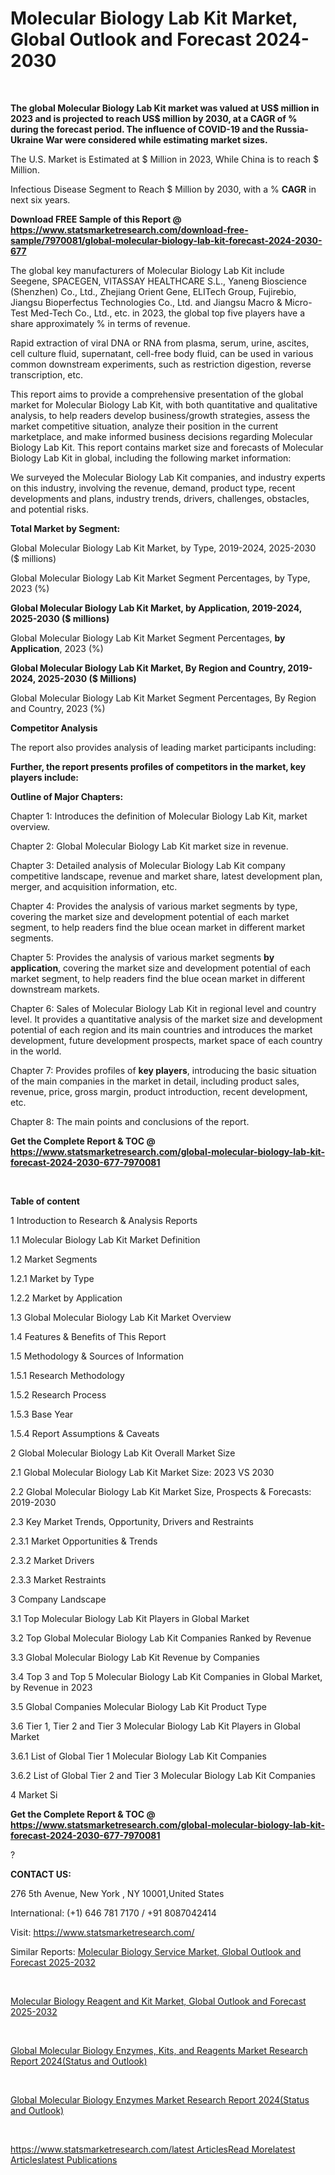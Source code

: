 <h1>Molecular Biology Lab Kit Market, Global Outlook and Forecast 2024-2030</h1><br/><p><strong>The global Molecular Biology Lab Kit market was valued at US$ million in 2023 and is projected to reach US$ million by 2030, at a <strong>CAGR</strong> of % during the forecast period. The influence of COVID-19 and the Russia-Ukraine War were considered while estimating market sizes.</strong></p>
 
 
 
 <p>The U.S. Market is Estimated at $ Million in 2023, While China is to reach $ Million.</p>
 
 
 
 <p>Infectious Disease Segment to Reach $ Million by 2030, with a % <strong>CAGR</strong> in next six years.</p>
 
 
 
 <p><strong>Download FREE Sample of this Report @ <a href="https://www.statsmarketresearch.com/download-free-sample/7970081/global-molecular-biology-lab-kit-forecast-2024-2030-677">https://www.statsmarketresearch.com/download-free-sample/7970081/global-molecular-biology-lab-kit-forecast-2024-2030-677</a></strong></p>
 
 
 
 <p>The global key manufacturers of Molecular Biology Lab Kit include Seegene, SPACEGEN, VITASSAY HEALTHCARE S.L., Yaneng Bioscience (Shenzhen) Co., Ltd., Zhejiang Orient Gene, ELITech Group, Fujirebio, Jiangsu Bioperfectus Technologies Co., Ltd. and Jiangsu Macro & Micro-Test Med-Tech Co., Ltd., etc. in 2023, the global top five players have a share approximately % in terms of revenue.</p>
 
 
 
 <p>Rapid extraction of viral DNA or RNA from plasma, serum, urine, ascites, cell culture fluid, supernatant, cell-free body fluid, can be used in various common downstream experiments, such as restriction digestion, reverse transcription, etc.</p>
 
 
 
 <p>This report aims to provide a comprehensive presentation of the global market for Molecular Biology Lab Kit, with both quantitative and qualitative analysis, to help readers develop business/growth strategies, assess the market competitive situation, analyze their position in the current marketplace, and make informed business decisions regarding Molecular Biology Lab Kit. This report contains market size and forecasts of Molecular Biology Lab Kit in global, including the following market information:</p>
 
 
 
 <p>We surveyed the Molecular Biology Lab Kit companies, and industry experts on this industry, involving the revenue, demand, product type, recent developments and plans, industry trends, drivers, challenges, obstacles, and potential risks.</p>
 
 
 
 <p><strong>Total Market by Segment:</strong></p>
 
 
 
 <p>Global Molecular Biology Lab Kit Market, by Type, 2019-2024, 2025-2030 ($ millions)</p>
 
 
 
 <p>Global Molecular Biology Lab Kit Market Segment Percentages, by Type, 2023 (%)</p>
 
 
 
 <p><strong>Global Molecular Biology Lab Kit Market, <strong>by Application</strong>, 2019-2024, 2025-2030 ($ millions)</strong></p>
 
 
 
 <p>Global Molecular Biology Lab Kit Market Segment Percentages, <strong>by Application</strong>, 2023 (%)</p>
 
 
 
 <p><strong>Global Molecular Biology Lab Kit Market, By Region and Country, 2019-2024, 2025-2030 ($ Millions)</strong></p>
 
 
 
 <p>Global Molecular Biology Lab Kit Market Segment Percentages, By Region and Country, 2023 (%)</p>
 
 
 
 <p><strong>Competitor Analysis</strong></p>
 
 
 
 <p>The report also provides analysis of leading market participants including:</p>
 
 
 
 <p><strong>Further, the report presents profiles of competitors in the market, <strong>key players</strong> include:</strong></p>
 
 
 
 <p><strong>Outline of Major Chapters:</strong></p>
 
 
 
 <p>Chapter 1: Introduces the definition of Molecular Biology Lab Kit, market overview.</p>
 
 
 
 <p>Chapter 2: Global Molecular Biology Lab Kit market size in revenue.</p>
 
 
 
 <p>Chapter 3: Detailed analysis of Molecular Biology Lab Kit company competitive landscape, revenue and market share, latest development plan, merger, and acquisition information, etc.</p>
 
 
 
 <p>Chapter 4: Provides the analysis of various market segments by type, covering the market size and development potential of each market segment, to help readers find the blue ocean market in different market segments.</p>
 
 
 
 <p>Chapter 5: Provides the analysis of various market segments <strong>by application</strong>, covering the market size and development potential of each market segment, to help readers find the blue ocean market in different downstream markets.</p>
 
 
 
 <p>Chapter 6: Sales of Molecular Biology Lab Kit in regional level and country level. It provides a quantitative analysis of the market size and development potential of each region and its main countries and introduces the market development, future development prospects, market space of each country in the world.</p>
 
 
 
 <p>Chapter 7: Provides profiles of <strong>key players</strong>, introducing the basic situation of the main companies in the market in detail, including product sales, revenue, price, gross margin, product introduction, recent development, etc.</p>
 
 
 
 <p>Chapter 8: The main points and conclusions of the report.</p>
 
 
 
 <div><b>Get the Complete Report & TOC @ <a href="https://www.statsmarketresearch.com/global-molecular-biology-lab-kit-forecast-2024-2030-677-7970081">https://www.statsmarketresearch.com/global-molecular-biology-lab-kit-forecast-2024-2030-677-7970081</a></b></div>
 
 
 
 <p><br />
 
 <b>Table of content</b></p>
 
 
 
 <p>1 Introduction to Research & Analysis Reports<br />
 
 1.1 Molecular Biology Lab Kit Market Definition<br />
 
 1.2 Market Segments<br />
 
 1.2.1 Market by Type<br />
 
 1.2.2 Market by Application<br />
 
 1.3 Global Molecular Biology Lab Kit Market Overview<br />
 
 1.4 Features & Benefits of This Report<br />
 
 1.5 Methodology & Sources of Information<br />
 
 1.5.1 Research Methodology<br />
 
 1.5.2 Research Process<br />
 
 1.5.3 Base Year<br />
 
 1.5.4 Report Assumptions & Caveats<br />
 
 2 Global Molecular Biology Lab Kit Overall Market Size<br />
 
 2.1 Global Molecular Biology Lab Kit Market Size: 2023 VS 2030<br />
 
 2.2 Global Molecular Biology Lab Kit Market Size, Prospects & Forecasts: 2019-2030<br />
 
 2.3 Key Market Trends, Opportunity, Drivers and Restraints<br />
 
 2.3.1 Market Opportunities & Trends<br />
 
 2.3.2 Market Drivers<br />
 
 2.3.3 Market Restraints<br />
 
 3 Company Landscape<br />
 
 3.1 Top Molecular Biology Lab Kit Players in Global Market<br />
 
 3.2 Top Global Molecular Biology Lab Kit Companies Ranked by Revenue<br />
 
 3.3 Global Molecular Biology Lab Kit Revenue by Companies<br />
 
 3.4 Top 3 and Top 5 Molecular Biology Lab Kit Companies in Global Market, by Revenue in 2023<br />
 
 3.5 Global Companies Molecular Biology Lab Kit Product Type<br />
 
 3.6 Tier 1, Tier 2 and Tier 3 Molecular Biology Lab Kit Players in Global Market<br />
 
 3.6.1 List of Global Tier 1 Molecular Biology Lab Kit Companies<br />
 
 3.6.2 List of Global Tier 2 and Tier 3 Molecular Biology Lab Kit Companies<br />
 
 4 Market Si</p>
 
 
 
 <div><b>Get the Complete Report & TOC @ <a href="https://www.statsmarketresearch.com/global-molecular-biology-lab-kit-forecast-2024-2030-677-7970081">https://www.statsmarketresearch.com/global-molecular-biology-lab-kit-forecast-2024-2030-677-7970081</a></b></div>
 
 
 
 <p>? </p>
 
 
 
 <p><b>CONTACT US:</b><br />
 
 276 5th Avenue, New York , NY 10001,United States<br />
 
 International: (+1) 646 781 7170 / +91 8087042414<br />
 
 Visit: <a href="https://www.statsmarketresearch.com/">https://www.statsmarketresearch.com/</a><br />
 
 Similar Reports: <a href="https://www.statsmarketresearch.com/global-molecular-biology-lab-kit-forecast-2024-2030-677-7970081">Molecular Biology Service Market, Global Outlook and Forecast 2025-2032 </a><br />
 
 <br />
 
 <a href="https://www.statsmarketresearch.com/global-molecular-biology-lab-kit-forecast-2024-2030-677-7970081">Molecular Biology Reagent and Kit Market, Global Outlook and Forecast 2025-2032 </a><br />
 
 <br />
 
 <a href="https://www.statsmarketresearch.com/global-molecular-biology-lab-kit-forecast-2024-2030-677-7970081">Global Molecular Biology Enzymes, Kits, and Reagents Market Research Report 2024(Status and Outlook)</a><br />
 
 <br />
 
 <a href="https://www.statsmarketresearch.com/global-molecular-biology-lab-kit-forecast-2024-2030-677-7970081">Global Molecular Biology Enzymes Market Research Report 2024(Status and Outlook)</a><br />
 
 <br />
 
 <a href="https://gyeongbokgung.com">https://www.statsmarketresearch.com/</a><a href="https://hallyeomaritime.com">latest Articles</a><a href="https://jingwansa.com">Read More</a><a href="https://nguoiviet.jp/">latest Articles</a><a href="https://www.intelmarketresearch.com/">latest Publications</a></p>